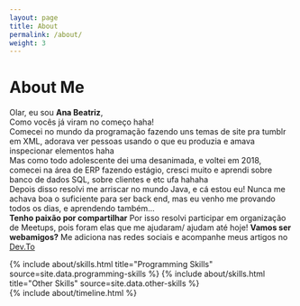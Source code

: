 ```yaml
---
layout: page
title: About
permalink: /about/
weight: 3
---
```


# **About Me**

Olar, eu sou **Ana Beatriz**,<br>
Como vocês já viram no começo haha! <br>
Comecei no mundo da programação fazendo uns temas de site pra tumblr em XML, adorava ver pessoas usando o que
eu produzia e amava inspecionar elementos haha <br>
Mas como todo adolescente dei uma desanimada, e voltei em 2018, comecei na área de ERP fazendo estágio, cresci muito e aprendi sobre banco de dados SQL, sobre clientes e etc ufa hahaha <br>
Depois disso resolvi me arriscar no mundo Java, e cá estou eu! Nunca me achava boa o suficiente para ser back end, mas eu venho me provando todos os dias, e aprendendo também...<br>
**Tenho paixão por compartilhar** Por isso resolvi participar em organização de Meetups, pois foram elas que me ajudaram/ ajudam até hoje!
**Vamos ser webamigos?** Me adiciona nas redes sociais e acompanhe meus artigos no [Dev.To](https://dev.to/anabneri_8)

<div class="row">
{% include about/skills.html title="Programming Skills" source=site.data.programming-skills %}
{% include about/skills.html title="Other Skills" source=site.data.other-skills %}
</div>

<div class="row">
{% include about/timeline.html %}
</div>